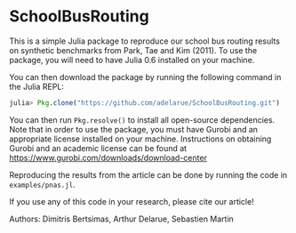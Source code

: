 # SchoolBusRouting

This is a simple Julia package to reproduce our school bus routing results on synthetic benchmarks from Park, Tae and Kim (2011). To use the package, you will need to have Julia 0.6 installed on your machine.

You can then download the package by running the following command in the Julia REPL:
```julia
julia> Pkg.clone("https://github.com/adelarue/SchoolBusRouting.git")
```
You can then run `Pkg.resolve()` to install all open-source dependencies. Note that in order to use the package, you must have Gurobi and an appropriate license installed on your machine. Instructions on obtaining Gurobi and an academic license can be found at https://www.gurobi.com/downloads/download-center

Reproducing the results from the article can be done by running the code in `examples/pnas.jl`.

If you use any of this code in your research, please cite our article!

Authors: Dimitris Bertsimas, Arthur Delarue, Sebastien Martin
